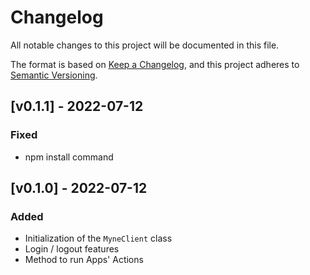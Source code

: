 # Changelog

All notable changes to this project will be documented in this file.

The format is based on [Keep a Changelog](https://keepachangelog.com/en/1.0.0/),
and this project adheres to [Semantic Versioning](https://semver.org/spec/v2.0.0.html).

## [v0.1.1] - 2022-07-12

### Fixed
- npm install command

## [v0.1.0] - 2022-07-12

### Added
- Initialization of the `MyneClient` class
- Login / logout features
- Method to run Apps' Actions